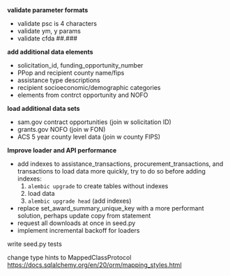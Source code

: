 **validate parameter formats**
- validate psc is 4 characters
- validate ym, y params
- validate cfda ##.###

**add additional data elements**
- solicitation_id, funding_opportunity_number
- PPop and recipient county name/fips
- assistance type descriptions
- recipient socioeconomic/demographic categories
- elements from contrct opportunity and NOFO

**load additional data sets**
- sam.gov contract opportunities (join w solicitation ID)
- grants.gov NOFO (join w FON)
- ACS 5 year county level data (join w county FIPS)

**Improve loader and API performance**
- add indexes to assistance_transactions, procurement_transactions, and transactions
to load data more quickly, try to do so before adding indexes:
    1. `alembic upgrade` to create tables without indexes
    2. load data
    3. `alembic upgrade head` (add indexes)
- replace set_award_summary_unique_key with a more performant solution, perhaps
update copy from statement
- request all downloads at once in seed.py
- implement incremental backoff for loaders

write seed.py tests

change type hints to MappedClassProtocol
https://docs.sqlalchemy.org/en/20/orm/mapping_styles.html
